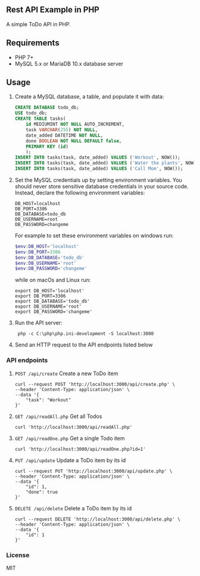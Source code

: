 ## Rest API Example in PHP
A simple ToDo API in PHP.

## Requirements
- PHP 7+
- MySQL 5.x or MariaDB 10.x database server

## Usage
1. Create a MySQL database, a table, and populate it with data:

    ```sql
    CREATE DATABASE todo_db;
    USE todo_db;
    CREATE TABLE tasks(
        id MEDIUMINT NOT NULL AUTO_INCREMENT, 
        task VARCHAR(255) NOT NULL, 
        date_added DATETIME NOT NULL,
        done BOOLEAN NOT NULL DEFAULT false,
        PRIMARY KEY (id)
        );
    INSERT INTO tasks(task, date_added) VALUES ('Workout', NOW());
    INSERT INTO tasks(task, date_added) VALUES ('Water the plants', NOW());
    INSERT INTO tasks(task, date_added) VALUES ('Call Mom', NOW());
    ```
2. Set the MySQL credentials up by setting environment variables. You should never store sensitive database credentials in your source code. Instead, declare the following environment variables:

    ```shell
    DB_HOST=localhost
    DB_PORT=3306
    DB_DATABASE=todo_db
    DB_USERNAME=root
    DB_PASSWORD=changeme
    ```

    For example to set these environment variables on windows run:
    
    ```powershell
    $env:DB_HOST='localhost'
    $env:DB_PORT=3306
    $env:DB_DATABASE='todo_db'
    $env:DB_USERNAME='root'
    $env:DB_PASSWORD='changeme'
     ```

     while on macOs and Linux run:

     ```shell
    export DB_HOST='localhost'
    export DB_PORT=3306
    export DB_DATABASE='todo_db'
    export DB_USERNAME='root'
    export DB_PASSWORD='changeme'
     ```

    
3. Run the API server:
    ```shell
     php -c C:\php\php.ini-development -S localhost:3000
    ```
4. Send an HTTP request to the API endpoints listed below

### API endpoints

1. `POST /api/create` Create a new ToDo item

    ```shell
    curl --request POST 'http://localhost:3000/api/create.php' \
    --header 'Content-Type: application/json' \
    --data '{
        "task": "Workout"
    }'
    ```

2. `GET /api/readAll.php` Get all Todos

    ```shell
    curl 'http://localhost:3000/api/readAll.php'
    ```

3. `GET /api/readOne.php` Get a single Todo item

    ```shell
    curl 'http://localhost:3000/api/readOne.php?id=1'
    ```

4. `PUT /api/update` Update a ToDo item by its id

    ```shell
    curl --request PUT 'http://localhost:3000/api/update.php' \
    --header 'Content-Type: application/json' \
    --data '{
        "id": 1,
        "done": true
    }'
    ```

5. `DELETE /api/delete` Delete a ToDo item by its id

    ```shell
    curl --request DELETE 'http://localhost:3000/api/delete.php' \
    --header 'Content-Type: application/json' \
    --data '{
        "id": 1
    }'
    ```

### License
MIT